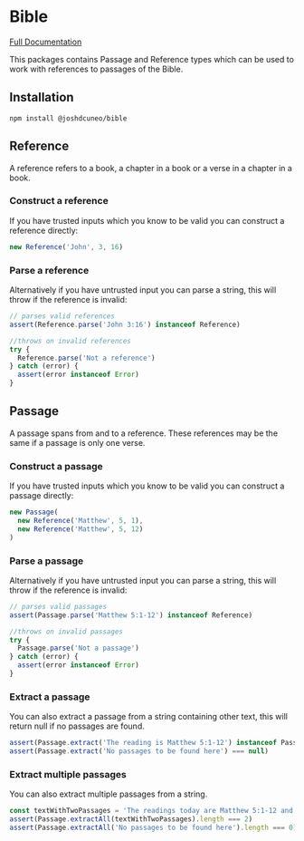 # Bible

[Full Documentation](https://joshdcuneo.github.io/bible)

This packages contains Passage and Reference types which can be used to work with references to passages of the Bible.

## Installation
```
npm install @joshdcuneo/bible
```

## Reference

A reference refers to a book, a chapter in a book or a verse in a chapter in a book.

### Construct a reference

If you have trusted inputs which you know to be valid you can construct a reference directly:

```ts
new Reference('John', 3, 16)
```

### Parse a reference

Alternatively if you have untrusted input you can parse a string, this will throw if the reference is invalid:

```ts
// parses valid references
assert(Reference.parse('John 3:16') instanceof Reference)

//throws on invalid references
try {
  Reference.parse('Not a reference')
} catch (error) {
  assert(error instanceof Error)
}
```

## Passage

A passage spans from and to a reference. These references may be the same if a passage is only one verse.

### Construct a passage

If you have trusted inputs which you know to be valid you can construct a passage directly:

```ts
new Passage(
  new Reference('Matthew', 5, 1),
  new Reference('Matthew', 5, 12)
)
```

### Parse a passage

Alternatively if you have untrusted input you can parse a string, this will throw if the reference is invalid:

```ts
// parses valid passages
assert(Passage.parse('Matthew 5:1-12') instanceof Reference)

//throws on invalid passages
try {
  Passage.parse('Not a passage')
} catch (error) {
  assert(error instanceof Error)
}
```

### Extract a passage

You can also extract a passage from a string containing other text, this will return null if no passages are found.

```ts
assert(Passage.extract('The reading is Matthew 5:1-12') instanceof Passage)
assert(Passage.extract('No passages to be found here') === null)
```

### Extract multiple passages

You can also extract multiple passages from a string.

```ts
const textWithTwoPassages = 'The readings today are Matthew 5:1-12 and John 3:16'
assert(Passage.extractAll(textWithTwoPassages).length === 2)
assert(Passage.extractAll('No passages to be found here').length === 0)
```


